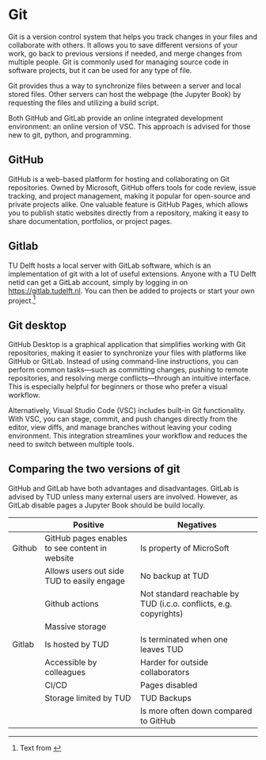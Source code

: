 # Git

Git is a version control system that helps you track changes in your files and collaborate with others. It allows you to save different versions of your work, go back to previous versions if needed, and merge changes from multiple people. Git is commonly used for managing source code in software projects, but it can be used for any type of file.

Git provides thus a way to synchronize files between a server and local stored files. Other servers can host the webpage (the Jupyter Book) by requesting the files and utilizing a build script.

Both GitHub and GitLab provide an online integrated development environment: an online version of VSC. This approach is advised for those new to git, python, and programming.

## GitHub
GitHub is a web-based platform for hosting and collaborating on Git repositories. Owned by Microsoft, GitHub offers tools for code review, issue tracking, and project management, making it popular for open-source and private projects alike. One valuable feature is GitHub Pages, which allows you to publish static websites directly from a repository, making it easy to share documentation, portfolios, or project pages.

## Gitlab 
TU Delft hosts a local server with GitLab software, which is an implementation of git with a lot of useful extensions. Anyone with a TU Delft netid can get a GitLab account, simply by logging in on https://gitlab.tudelft.nl. You can then be added to projects or start your own project.[^TI]

[^TI]: Text from [](https://doi.org/10.59490/tb.73)

## Git desktop
GitHub Desktop is a graphical application that simplifies working with Git repositories, making it easier to synchronize your files with platforms like GitHub or GitLab. Instead of using command-line instructions, you can perform common tasks—such as committing changes, pushing to remote repositories, and resolving merge conflicts—through an intuitive interface. This is especially helpful for beginners or those who prefer a visual workflow.

Alternatively, Visual Studio Code (VSC) includes built-in Git functionality. With VSC, you can stage, commit, and push changes directly from the editor, view diffs, and manage branches without leaving your coding environment. This integration streamlines your workflow and reduces the need to switch between multiple tools.

## Comparing the two versions of git

GitHub and GitLab have both advantages and disadvantages. GitLab is advised by TUD unless many external users are involved. However, as GitLab disable pages a Jupyter Book should be build locally.

| | Positive | Negatives |
|---|---|---| 
|Github | GitHub pages enables to see content in website | Is property of MicroSoft
| | Allows users out side TUD to easily engage| No backup at TUD |
| | Github actions | Not standard reachable by TUD (i.c.o. conflicts, e.g. copyrights)|
| | Massive storage | |
| Gitlab | Is hosted by TUD | Is terminated when one leaves TUD |
| | Accessible by colleagues | Harder for outside collaborators |
| | CI/CD | Pages disabled |
| | Storage limited by TUD | TUD Backups |
| | | Is more often down compared to GitHub|
